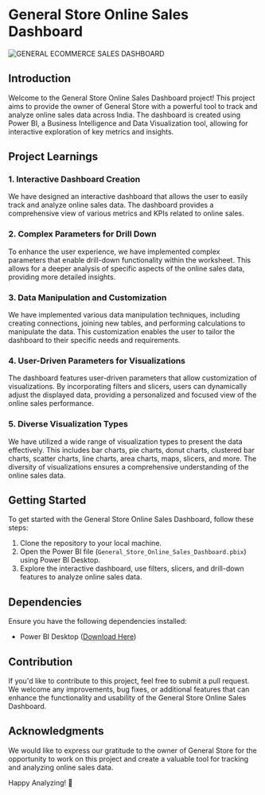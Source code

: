 # General Store Online Sales Dashboard
![GENERAL ECOMMERCE SALES DASHBOARD](https://github.com/meabhaykr/General-Store-Online-Sales-Dashboard/blob/main/Image/GENERAL%20ECOMMERCE%20SALES%20DASHBOARD.png)

## Introduction

Welcome to the General Store Online Sales Dashboard project! This project aims to provide the owner of General Store with a powerful tool to track and analyze online sales data across India. The dashboard is created using Power BI, a Business Intelligence and Data Visualization tool, allowing for interactive exploration of key metrics and insights.

## Project Learnings

### 1. Interactive Dashboard Creation

We have designed an interactive dashboard that allows the user to easily track and analyze online sales data. The dashboard provides a comprehensive view of various metrics and KPIs related to online sales.

### 2. Complex Parameters for Drill Down

To enhance the user experience, we have implemented complex parameters that enable drill-down functionality within the worksheet. This allows for a deeper analysis of specific aspects of the online sales data, providing more detailed insights.

### 3. Data Manipulation and Customization

We have implemented various data manipulation techniques, including creating connections, joining new tables, and performing calculations to manipulate the data. This customization enables the user to tailor the dashboard to their specific needs and requirements.

### 4. User-Driven Parameters for Visualizations

The dashboard features user-driven parameters that allow customization of visualizations. By incorporating filters and slicers, users can dynamically adjust the displayed data, providing a personalized and focused view of the online sales performance.

### 5. Diverse Visualization Types

We have utilized a wide range of visualization types to present the data effectively. This includes bar charts, pie charts, donut charts, clustered bar charts, scatter charts, line charts, area charts, maps, slicers, and more. The diversity of visualizations ensures a comprehensive understanding of the online sales data.

## Getting Started

To get started with the General Store Online Sales Dashboard, follow these steps:

1. Clone the repository to your local machine.
2. Open the Power BI file (`General_Store_Online_Sales_Dashboard.pbix`) using Power BI Desktop.
3. Explore the interactive dashboard, use filters, slicers, and drill-down features to analyze online sales data.

## Dependencies

Ensure you have the following dependencies installed:

- Power BI Desktop ([Download Here](https://powerbi.microsoft.com/desktop/))

## Contribution

If you'd like to contribute to this project, feel free to submit a pull request. We welcome any improvements, bug fixes, or additional features that can enhance the functionality and usability of the General Store Online Sales Dashboard.

## Acknowledgments

We would like to express our gratitude to the owner of General Store for the opportunity to work on this project and create a valuable tool for tracking and analyzing online sales data.

Happy Analyzing! 🚀
